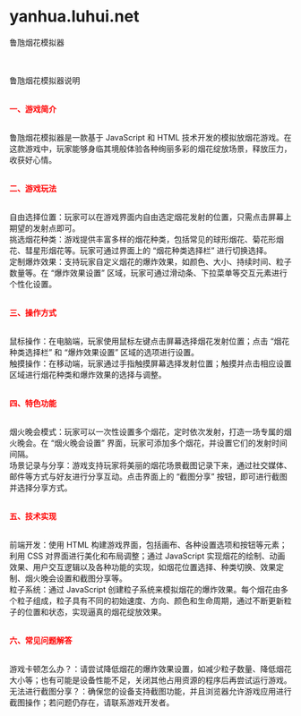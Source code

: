 # yanhua.luhui.net
鲁虺烟花模拟器


<p><br>
<br>
鲁虺烟花模拟器说明</p>
<p><br>
<font color="#FF0000"><b>一、游戏简介</b></font></p>
<p><br>
鲁虺烟花模拟器是一款基于 JavaScript 和 HTML 
技术开发的模拟放烟花游戏。在这款游戏中，玩家能够身临其境般体验各种绚丽多彩的烟花绽放场景，释放压力，收获好心情。</p>
<p><br>
<font color="#FF0000"><b>二、游戏玩法</b></font></p>
<p><br>
自由选择位置：玩家可以在游戏界面内自由选定烟花发射的位置，只需点击屏幕上期望的发射点即可。<br>
挑选烟花种类：游戏提供丰富多样的烟花种类，包括常见的球形烟花、菊花形烟花、彗星形烟花等。玩家可通过界面上的 “烟花种类选择栏” 进行切换选择。<br>
定制爆炸效果：支持玩家自定义烟花的爆炸效果，如颜色、大小、持续时间、粒子数量等。在 “爆炸效果设置” 区域，玩家可通过滑动条、下拉菜单等交互元素进行个性化设置。</p>
<p><br>
<font color="#FF0000"><b>三、操作方式</b></font></p>
<p><br>
鼠标操作：在电脑端，玩家使用鼠标左键点击屏幕选择烟花发射位置；点击 “烟花种类选择栏” 和 “爆炸效果设置” 区域的选项进行设置。<br>
触摸操作：在移动端，玩家通过手指触摸屏幕选择发射位置；触摸并点击相应设置区域进行烟花种类和爆炸效果的选择与调整。</p>
<p><br>
<font color="#FF0000"><b>四、特色功能</b></font></p>
<p><br>
烟火晚会模式：玩家可以一次性设置多个烟花，定时依次发射，打造一场专属的烟火晚会。在 “烟火晚会设置” 界面，玩家可添加多个烟花，并设置它们的发射时间间隔。<br>
场景记录与分享：游戏支持玩家将美丽的烟花场景截图记录下来，通过社交媒体、邮件等方式与好友进行分享互动。点击界面上的 “截图分享” 
按钮，即可进行截图并选择分享方式。</p>
<p><br>
<font color="#FF0000"><b>五、技术实现</b></font></p>
<p><br>
前端开发：使用 HTML 构建游戏界面，包括画布、各种设置选项和按钮等元素；利用 CSS 对界面进行美化和布局调整；通过 JavaScript 
实现烟花的绘制、动画效果、用户交互逻辑以及各种功能的实现，如烟花位置选择、种类切换、效果定制、烟火晚会设置和截图分享等。<br>
粒子系统：通过 JavaScript 
创建粒子系统来模拟烟花的爆炸效果。每个烟花由多个粒子组成，粒子具有不同的初始速度、方向、颜色和生命周期，通过不断更新粒子的位置和状态，实现逼真的烟花绽放效果。</p>
<p><br>
<font color="#FF0000"><b>六、常见问题解答</b></font></p>
<p><br>
游戏卡顿怎么办？：请尝试降低烟花的爆炸效果设置，如减少粒子数量、降低烟花大小等；也有可能是设备性能不足，关闭其他占用资源的程序后再尝试运行游戏。<br>
无法进行截图分享？：确保您的设备支持截图功能，并且浏览器允许游戏应用进行截图操作；若问题仍存在，请联系游戏开发者。<br>
　</p>
